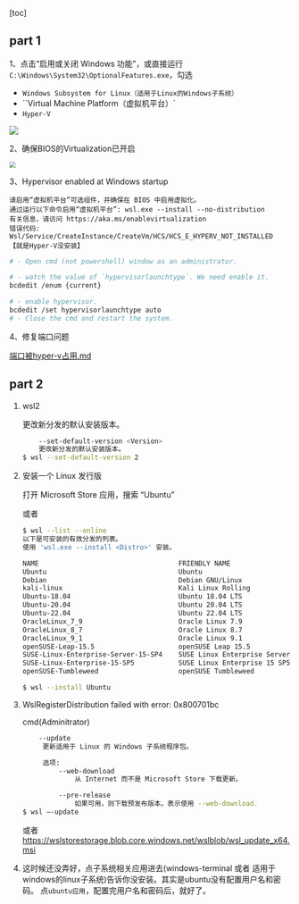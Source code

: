 [toc]

## part 1

1、点击“启用或关闭 Windows 功能”，或直接运行 `C:\Windows\System32\OptionalFeatures.exe`，勾选

- `Windows Subsystem for Linux（适用于Linux的Windows子系统）`
- ``Virtual Machine Platform（虚拟机平台）`
- `Hyper-V`


![](https://cdn.jsdelivr.net/gh/sword4869/pic1@main/images/202406231914789.png)

2、确保BIOS的Virtualization已开启

<img src="https://cdn.jsdelivr.net/gh/sword4869/pic1@main/images/202406231933766.jpg" style="zoom:67%;" />

3、Hypervisor enabled at Windows startup

```
请启用“虚拟机平台”可选组件，并确保在 BIOS 中启用虚拟化。
通过运行以下命令启用“虚拟机平台”: wsl.exe --install --no-distribution
有关信息，请访问 https://aka.ms/enablevirtualization
错误代码: Wsl/Service/CreateInstance/CreateVm/HCS/HCS_E_HYPERV_NOT_INSTALLED		【就是Hyper-V没安装】
```

```bash
# - Open cmd (not powershell) window as an administrator.

# - watch the value of `hypervisorlaunchtype`. We need enable it.
bcdedit /enum {current}

# - enable hypervisor.
bcdedit /set hypervisorlaunchtype auto
# - Close the cmd and restart the system.
```

4、修复端口问题

 [端口被hyper-v占用.md](..\win10\端口被hyper-v占用.md) 

## part 2

1. wsl2

    更改新分发的默认安装版本。
    ```bash
        --set-default-version <Version>
        更改新分发的默认安装版本。
    $ wsl --set-default-version 2
    ```

2. 安装一个 Linux 发行版

    打开 Microsoft Store 应用，搜索 “Ubuntu”

    或者
    ```bash
    $ wsl --list --online
    以下是可安装的有效分发的列表。
    使用 'wsl.exe --install <Distro>' 安装。

    NAME                                   FRIENDLY NAME
    Ubuntu                                 Ubuntu
    Debian                                 Debian GNU/Linux
    kali-linux                             Kali Linux Rolling
    Ubuntu-18.04                           Ubuntu 18.04 LTS
    Ubuntu-20.04                           Ubuntu 20.04 LTS
    Ubuntu-22.04                           Ubuntu 22.04 LTS
    OracleLinux_7_9                        Oracle Linux 7.9
    OracleLinux_8_7                        Oracle Linux 8.7
    OracleLinux_9_1                        Oracle Linux 9.1
    openSUSE-Leap-15.5                     openSUSE Leap 15.5
    SUSE-Linux-Enterprise-Server-15-SP4    SUSE Linux Enterprise Server 15 SP4
    SUSE-Linux-Enterprise-15-SP5           SUSE Linux Enterprise 15 SP5
    openSUSE-Tumbleweed                    openSUSE Tumbleweed 

    $ wsl --install Ubuntu
    ```

3. WslRegisterDistribution failed with error: 0x800701bc
   
   cmd(Adminitrator)
   ```bash
       --update
        更新适用于 Linux 的 Windows 子系统程序包。
   
        选项:
            --web-download
                从 Internet 而不是 Microsoft Store 下载更新。
   
            --pre-release
                如果可用，则下载预发布版本。表示使用 --web-download.
   $ wsl –-update
   ```
   或者 <https://wslstorestorage.blob.core.windows.net/wslblob/wsl_update_x64.msi>

4. 这时候还没弄好，点子系统相关应用进去(windows-terminal 或者 适用于windows的linux子系统)告诉你没安装。其实是ubuntu没有配置用户名和密码。
   点`ubuntu应用`，配置完用户名和密码后，就好了。